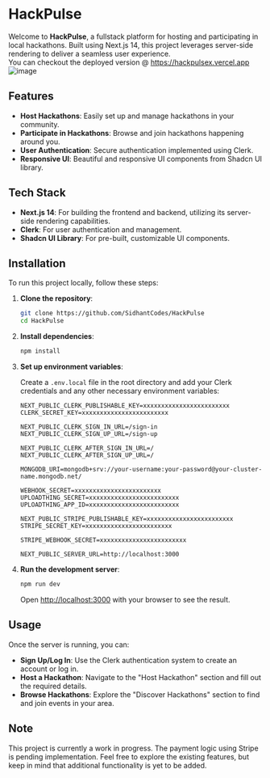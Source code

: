 # HackPulse


Welcome to **HackPulse**, a fullstack platform for hosting and participating in local hackathons. Built using Next.js 14, this project leverages server-side rendering to deliver a seamless user experience.
<br>
You can checkout the deployed version @ https://hackpulsex.vercel.app
![image](https://github.com/SidhantCodes/HackPulse/assets/127239653/25fe562d-738c-4e5b-92af-065a17a81603)


## Features

- **Host Hackathons**: Easily set up and manage hackathons in your community.
- **Participate in Hackathons**: Browse and join hackathons happening around you.
- **User Authentication**: Secure authentication implemented using Clerk.
- **Responsive UI**: Beautiful and responsive UI components from Shadcn UI library.

## Tech Stack

- **Next.js 14**: For building the frontend and backend, utilizing its server-side rendering capabilities.
- **Clerk**: For user authentication and management.
- **Shadcn UI Library**: For pre-built, customizable UI components.

## Installation

To run this project locally, follow these steps:

1. **Clone the repository**:
    ```bash
    git clone https://github.com/SidhantCodes/HackPulse
    cd HackPulse
    ```

2. **Install dependencies**:
    ```bash
    npm install
    ```

3. **Set up environment variables**:

    Create a `.env.local` file in the root directory and add your Clerk credentials and any other necessary environment variables:
    ```env
    NEXT_PUBLIC_CLERK_PUBLISHABLE_KEY=xxxxxxxxxxxxxxxxxxxxxxxx
    CLERK_SECRET_KEY=xxxxxxxxxxxxxxxxxxxxxxxx
    
    NEXT_PUBLIC_CLERK_SIGN_IN_URL=/sign-in
    NEXT_PUBLIC_CLERK_SIGN_UP_URL=/sign-up
    
    NEXT_PUBLIC_CLERK_AFTER_SIGN_IN_URL=/
    NEXT_PUBLIC_CLERK_AFTER_SIGN_UP_URL=/
    
    MONGODB_URI=mongodb+srv://your-username:your-password@your-cluster-name.mongodb.net/
    
    WEBHOOK_SECRET=xxxxxxxxxxxxxxxxxxxxxxxx
    UPLOADTHING_SECRET=xxxxxxxxxxxxxxxxxxxxxxxxx
    UPLOADTHING_APP_ID=xxxxxxxxxxxxxxxxxxxxxxxxx
    
    NEXT_PUBLIC_STRIPE_PUBLISHABLE_KEY=xxxxxxxxxxxxxxxxxxxxxxxx
    STRIPE_SECRET_KEY=xxxxxxxxxxxxxxxxxxxxxxxx
    
    STRIPE_WEBHOOK_SECRET=xxxxxxxxxxxxxxxxxxxxxxxx
    
    NEXT_PUBLIC_SERVER_URL=http://localhost:3000

    ```

4. **Run the development server**:
    ```bash
    npm run dev
    ```

    Open [http://localhost:3000](http://localhost:3000) with your browser to see the result.

## Usage

Once the server is running, you can:

- **Sign Up/Log In**: Use the Clerk authentication system to create an account or log in.
- **Host a Hackathon**: Navigate to the "Host Hackathon" section and fill out the required details.
- **Browse Hackathons**: Explore the "Discover Hackathons" section to find and join events in your area.

## Note

This project is currently a work in progress. The payment logic using Stripe is pending implementation. Feel free to explore the existing features, but keep in mind that additional functionality is yet to be added.




